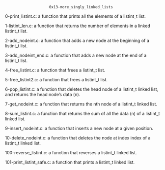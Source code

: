 						0x13-more_singly_linked_lists

0-print_listint.c:  a function that prints all the elements of a listint_t list.

1-listint_len.c: a function that returns the number of elements in a linked listint_t list.

2-add_nodeint.c:  a function that adds a new node at the beginning of a listint_t list.

3-add_nodeint_end.c: a function that adds a new node at the end of a listint_t list.

4-free_listint.c: a function that frees a listint_t list.

5-free_listint2.c:  a function that frees a listint_t list.

6-pop_listint.c: a function that deletes the head node of a listint_t linked list, and returns the head node’s data (n).

7-get_nodeint.c: a function that returns the nth node of a listint_t linked list.

8-sum_listint.c: a function that returns the sum of all the data (n) of a listint_t linked list.

9-insert_nodeint.c: a function that inserts a new node at a given position.

10-delete_nodeint.c: a function that deletes the node at index index of a listint_t linked list.

100-reverse_listint.c: a function that reverses a listint_t linked list.

101-print_listint_safe.c: a function that prints a listint_t linked list.
